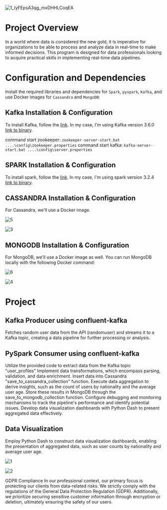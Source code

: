 

![1_IyFEpsA3qg_mxDHHLCoqEA](https://github.com/azemoure-1/kafka-pyspark/assets/113553607/1cc93298-b8db-495b-ab43-dbd61a388eda)





# Project Overview
In a world where data is considered the new gold, it is imperative for organizations to be able to process and analyze data in real-time to make informed decisions. This program is designed for data professionals looking to acquire practical skills in implementing real-time data pipelines.

# Configuration and Dependencies
Install the required libraries and dependencies for `Spark`, `pyspark`, `Kafka`, and use Docker images for `Cassandra` and `MongoDB`:

## Kafka Installation & Configuration
To install Kafka, follow the [link](https://kafka.apache.org/downloads). In my case, I'm using Kafka version 3.6.0 [link to binary](href="https://downloads.apache.org/kafka/3.6.0/kafka_2.12-3.6.0.tgz). 

command start zookeeper:
    ```
    zookeeper-server-start.bat ....\config\zookeeper.properties
    ```
command start kafka:
    ```
    kafka-server-start.bat ....\config\server.properties
    ```

## SPARK Installation & Configuration
To install spark, follow the [link](https://phoenixnap.com/kb/install-spark-on-windows-10). In my case, I'm using spark version 3.2.4 [link to binary](href="https://spark.apache.org/downloads.html).


## CASSANDRA Installation & Configuration
For Cassandra, we'll use a Docker image.


![5](https://github.com/azemoure-1/kafka-pyspark/assets/113553607/957f1b72-7168-4f8e-8e75-cb368b9cbf30)




![3](https://github.com/azemoure-1/kafka-pyspark/assets/113553607/532a7ecf-d832-4b46-a97c-78341def545e)





## MONGODB Installation & Configuration
For MongoDB, we'll use a Docker image as well. You can run MongoDB locally with the following Docker command:

![6](https://github.com/azemoure-1/kafka-pyspark/assets/113553607/6cd94a8b-4a12-4a49-b832-03bcc9f10f14)



![4](https://github.com/azemoure-1/kafka-pyspark/assets/113553607/9e3e63a7-931a-49eb-a8a2-be0ff2c38b70)



# Project
## Kafka Producer using confluent-kafka
Fetches random user data from the API (randomuser) and streams it to a Kafka topic, creating a data pipeline for further processing or analysis.

## PySpark Consumer using confluent-kafka
Utilize the provided code to extract data from the Kafka topic "user_profiles"
Implement data transformations, which encompass parsing, validation, and data enrichment.
Insert data into Cassandra "save_to_cassandra_collection" function.
Execute data aggregation to derive insights, such as the count of users by nationality and the average user age. Store these results in MongoDB through the save_to_mongodb_collection function.
Configure debugging and monitoring mechanisms to track the pipeline's performance and identify potential issues.
Develop data visualization dashboards with Python Dash to present aggregated data effectively.
## Data Visualization
Employ Python Dash to construct data visualization dashboards, enabling the presentation of aggregated data, such as user counts by nationality and average user age.

![1](https://github.com/azemoure-1/kafka-pyspark/assets/113553607/dc7e7f10-0536-40dd-8014-e61014eea9ce)



![2](https://github.com/azemoure-1/kafka-pyspark/assets/113553607/82988bcb-cddb-4011-93f2-b4066140a5c6)



GDPR Compliance In our professional context, our primary focus is protecting our clients from data-related risks. We strictly comply with the regulations of the General Data Protection Regulation (GDPR). Additionally, we prioritize securing sensitive customer information through encryption or deletion, ultimately ensuring the safety of our users.
